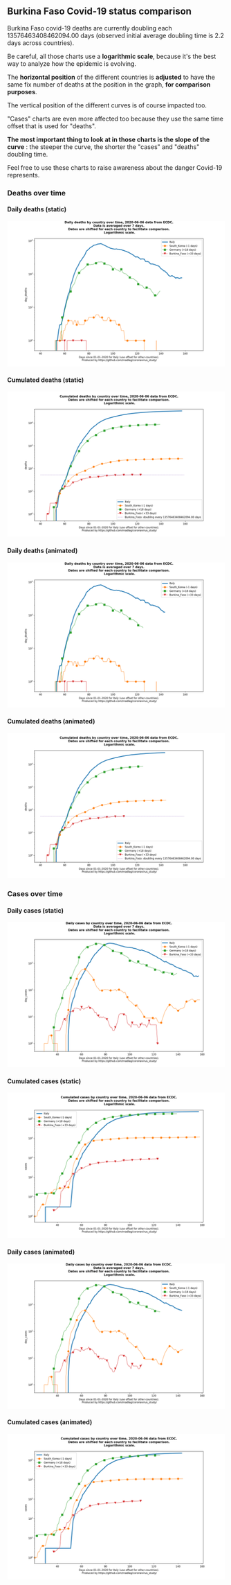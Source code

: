 ## Burkina Faso Covid-19 status comparison 

Burkina Faso covid-19 deaths are currently doubling each 13576463408462094.00 days (observed initial average doubling time is 2.2 days across countries).



Be careful, all those charts use a **logarithmic scale**, because it's the best way to analyze how the epidemic is evolving.
 
The **horizontal position** of the different countries is **adjusted** to have the same fix number of deaths at the position in the graph, **for comparison purposes**.

The vertical position of the different curves is of course impacted too.

"Cases" charts are even more affected too because they use the same time offset that is used for "deaths".

**The most important thing to look at in those charts is the slope of the curve** : the steeper the curve, the shorter the "cases" and "deaths" doubling time.

Feel free to use these charts to raise awareness about the danger Covid-19 represents. 


 
### Deaths over time
 
#### Daily deaths (static)
![Burkina Faso covid-19 daily deaths static chart](https://raw.githubusercontent.com/madlag/coronavirus_study/master/notebooks/graphs/2020-06-06/countries/Burkina_Faso/2020-06-06_Burkina_Faso_day_deaths.png "Burkina Faso covid-19 day_deaths static chart")   
 
#### Cumulated deaths (static)
![Burkina Faso covid-19 cumulated deaths static chart](https://raw.githubusercontent.com/madlag/coronavirus_study/master/notebooks/graphs/2020-06-06/countries/Burkina_Faso/2020-06-06_Burkina_Faso_deaths.png "Burkina Faso covid-19 deaths static chart")   
 
#### Daily deaths (animated)
![Burkina Faso covid-19 daily deaths animated chart](https://raw.githubusercontent.com/madlag/coronavirus_study/master/notebooks/graphs/2020-06-06/countries/Burkina_Faso/2020-06-06_Burkina_Faso_day_deaths.gif "Burkina Faso covid-19 day_deaths animated chart")   
 
#### Cumulated deaths (animated)
![Burkina Faso covid-19 cumulated deaths animated chart](https://raw.githubusercontent.com/madlag/coronavirus_study/master/notebooks/graphs/2020-06-06/countries/Burkina_Faso/2020-06-06_Burkina_Faso_deaths.gif "Burkina Faso covid-19 deaths animated chart")   

 
### Cases over time
 
#### Daily cases (static)
![Burkina Faso covid-19 daily cases static chart](https://raw.githubusercontent.com/madlag/coronavirus_study/master/notebooks/graphs/2020-06-06/countries/Burkina_Faso/2020-06-06_Burkina_Faso_day_cases.png "Burkina Faso covid-19 day_cases static chart")   
 
#### Cumulated cases (static)
![Burkina Faso covid-19 cumulated cases static chart](https://raw.githubusercontent.com/madlag/coronavirus_study/master/notebooks/graphs/2020-06-06/countries/Burkina_Faso/2020-06-06_Burkina_Faso_cases.png "Burkina Faso covid-19 cases static chart")   
 
#### Daily cases (animated)
![Burkina Faso covid-19 daily cases animated chart](https://raw.githubusercontent.com/madlag/coronavirus_study/master/notebooks/graphs/2020-06-06/countries/Burkina_Faso/2020-06-06_Burkina_Faso_day_cases.gif "Burkina Faso covid-19 day_cases animated chart")   
 
#### Cumulated cases (animated)
![Burkina Faso covid-19 cumulated cases animated chart](https://raw.githubusercontent.com/madlag/coronavirus_study/master/notebooks/graphs/2020-06-06/countries/Burkina_Faso/2020-06-06_Burkina_Faso_cases.gif "Burkina Faso covid-19 cases animated chart")   

